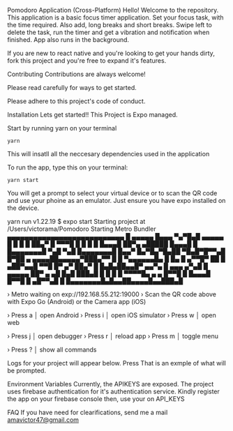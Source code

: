 Pomodoro Application (Cross-Platform)
Hello! Welcome to the repository. This application is a basic focus timer application. Set your focus task, with the time required. Also add, long breaks and short breaks. Swipe left to delete the task, run the timer and get a vibration and notification when finished. App also runs in the background.

If you are new to react native and you're looking to get your hands dirty, fork this project and you're free to expand it's features.

Contributing
Contributions are always welcome!

Please read carefully for ways to get started.

Please adhere to this project's code of conduct.

Installation
Lets get started!! This Project is Expo managed.

Start by running yarn on your terminal

    yarn 
This will insatll all the neccesary dependencies used in the application

To run the app, type this on your terminal:

    yarn start 
You will get a prompt to select your virtual device or to scan the QR code and use your phoine as an emulator. Just ensure you have expo installed on the device.

yarn run v1.22.19
$ expo start
Starting project at /Users/victorama/Pomodoro
Starting Metro Bundler
▄▄▄▄▄▄▄▄▄▄▄▄▄▄▄▄▄▄▄▄▄▄▄▄▄▄▄
█ ▄▄▄▄▄ █▄▄▄ ▀▄▀█▄█ ▄▄▄▄▄ █
█ █   █ ██▄▀ █ ▀▀▀█ █   █ █
█ █▄▄▄█ ██▀▄ ▄█████ █▄▄▄█ █
█▄▄▄▄▄▄▄█ ▀▄█ ▀▄█ █▄▄▄▄▄▄▄█
█▄▄▀  █▄▀█▄▀█▄██ ▀█▄█▀█▀▀▄█
█▀██ ▄ ▄▄▄▄██▄▄▄▄▄▀███▄▀▀ █
█ ▀▄▄▄▄▄▄█▄ █ █▄ █ ▄▀▀█▀ ██
█ ▄██▀▄▄█ ▀▀█ █▀ ▄▀ ██▄▀  █
█▄█▄██▄▄█▀ ▄▄▀▄ █ ▄▄▄  ▄▀▄█
█ ▄▄▄▄▄ ██▀ ▄  ▄█ █▄█ ███▄█
█ █   █ █  ▀▀▀▀█▄ ▄  ▄ █▀▀█
█ █▄▄▄█ █▀▀█  █  ▄█▀▀▄█   █
█▄▄▄▄▄▄▄█▄█▄▄██▄▄▄▄█▄▄███▄█

› Metro waiting on exp://192.168.55.212:19000
› Scan the QR code above with Expo Go (Android) or the Camera app (iOS)

› Press a │ open Android
› Press i │ open iOS simulator
› Press w │ open web

› Press j │ open debugger
› Press r │ reload app
› Press m │ toggle menu

› Press ? │ show all commands

Logs for your project will appear below. Press
That is an exmple of what will be prompted.

Environment Variables
Currently, the APIKEYS are exposed. The project uses firebase authentication for it's authentication service. Kindly register the app on your firebase console then, use your on API_KEYS

FAQ
If you have need for clearifications, send me a mail amavictor47@gmail.com
